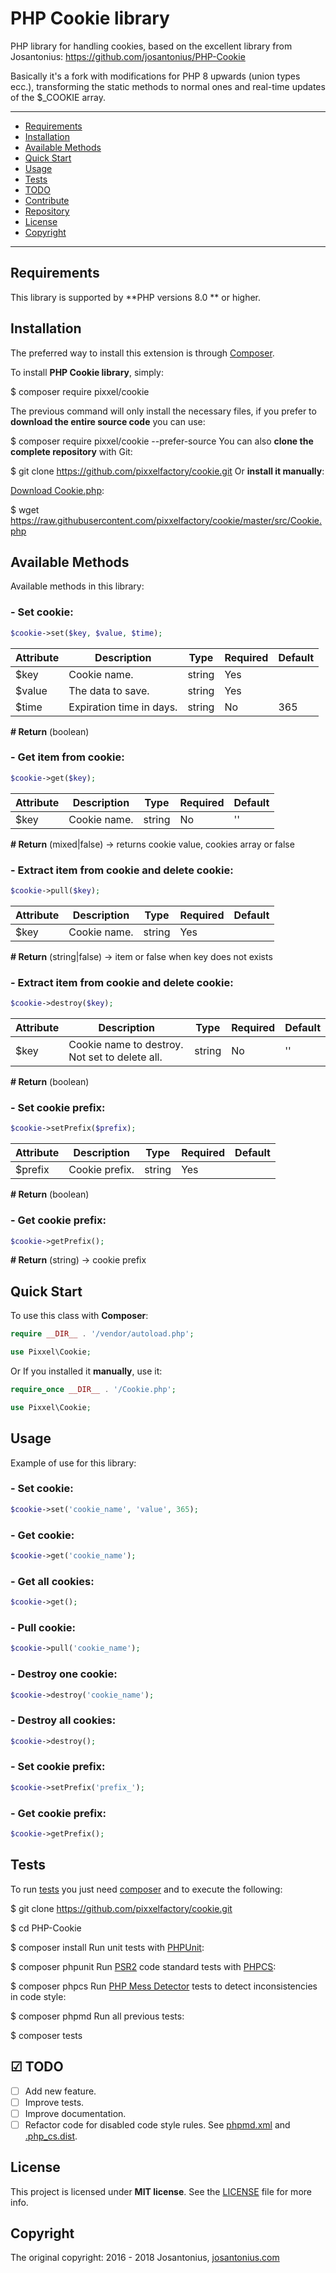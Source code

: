 # PHP Cookie library

PHP library for handling cookies, based on the excellent library from Josantonius:
https://github.com/josantonius/PHP-Cookie

Basically it's a fork with modifications for PHP 8 upwards (union types ecc.), transforming the static methods to normal ones and real-time updates of the $_COOKIE array.

---

- [Requirements](#requirements)
- [Installation](#installation)
- [Available Methods](#available-methods)
- [Quick Start](#quick-start)
- [Usage](#usage)
- [Tests](#tests)
- [TODO](#-todo)
- [Contribute](#contribute)
- [Repository](#repository)
- [License](#license)
- [Copyright](#copyright)

---

## Requirements

This library is supported by **PHP versions 8.0 ** or higher.

## Installation

The preferred way to install this extension is through [Composer](http://getcomposer.org/download/).

To install **PHP Cookie library**, simply:

$ composer require pixxel/cookie

The previous command will only install the necessary files, if you prefer to **download the entire source code** you can use:

$ composer require pixxel/cookie --prefer-source
You can also **clone the complete repository** with Git:

$ git clone https://github.com/pixxelfactory/cookie.git
Or **install it manually**:

[Download Cookie.php](https://raw.githubusercontent.com/pixxelfactory/cookie/master/src/Cookie.php):

$ wget https://raw.githubusercontent.com/pixxelfactory/cookie/master/src/Cookie.php
## Available Methods

Available methods in this library:

### - Set cookie:

```php
$cookie->set($key, $value, $time);
```

| Attribute | Description              | Type   | Required | Default |
| ----------- | -------------------------- | -------- | ---------- | --------- |
| $key      | Cookie name.             | string | Yes      |         |
| $value    | The data to save.        | string | Yes      |         |
| $time     | Expiration time in days. | string | No       | 365     |

**# Return** (boolean)

### - Get item from cookie:

```php
$cookie->get($key);
```

| Attribute | Description  | Type   | Required | Default |
| ----------- | -------------- | -------- | ---------- | --------- |
| $key      | Cookie name. | string | No       | ''      |

**# Return** (mixed|false) → returns cookie value, cookies array or false

### - Extract item from cookie and delete cookie:

```php
$cookie->pull($key);
```

| Attribute | Description  | Type   | Required | Default |
| ----------- | -------------- | -------- | ---------- | --------- |
| $key      | Cookie name. | string | Yes      |         |

**# Return** (string|false) → item or false when key does not exists

### - Extract item from cookie and delete cookie:

```php
$cookie->destroy($key);
```

| Attribute | Description                                    | Type   | Required | Default |
| ----------- | ------------------------------------------------ | -------- | ---------- | --------- |
| $key      | Cookie name to destroy. Not set to delete all. | string | No       | ''      |

**# Return** (boolean)

### - Set cookie prefix:

```php
$cookie->setPrefix($prefix);
```

| Attribute | Description    | Type   | Required | Default |
| ----------- | ---------------- | -------- | ---------- | --------- |
| $prefix   | Cookie prefix. | string | Yes      |         |

**# Return** (boolean)

### - Get cookie prefix:

```php
$cookie->getPrefix();
```
**# Return** (string) → cookie prefix

## Quick Start

To use this class with **Composer**:

```php
require __DIR__ . '/vendor/autoload.php';

use Pixxel\Cookie;
```
Or If you installed it **manually**, use it:

```php
require_once __DIR__ . '/Cookie.php';

use Pixxel\Cookie;
```
## Usage

Example of use for this library:

### - Set cookie:

```php
$cookie->set('cookie_name', 'value', 365);
```
### - Get cookie:

```php
$cookie->get('cookie_name');
```
### - Get all cookies:

```php
$cookie->get();
```
### - Pull cookie:

```php
$cookie->pull('cookie_name');
```
### - Destroy one cookie:

```php
$cookie->destroy('cookie_name');
```
### - Destroy all cookies:

```php
$cookie->destroy();
```
### - Set cookie prefix:

```php
$cookie->setPrefix('prefix_');
```
### - Get cookie prefix:

```php
$cookie->getPrefix();
```
## Tests

To run [tests](tests) you just need [composer](http://getcomposer.org/download/) and to execute the following:

$ git clone https://github.com/pixxelfactory/cookie.git

$ cd PHP-Cookie

$ composer install
Run unit tests with [PHPUnit](https://phpunit.de/):

$ composer phpunit
Run [PSR2](http://www.php-fig.org/psr/psr-2/) code standard tests with [PHPCS](https://github.com/squizlabs/PHP_CodeSniffer):

$ composer phpcs
Run [PHP Mess Detector](https://phpmd.org/) tests to detect inconsistencies in code style:

$ composer phpmd
Run all previous tests:

$ composer tests
## ☑ TODO

- [ ] Add new feature.
- [ ] Improve tests.
- [ ] Improve documentation.
- [ ] Refactor code for disabled code style rules. See [phpmd.xml](phpmd.xml) and [.php_cs.dist](.php_cs.dist).

## License

This project is licensed under **MIT license**. See the [LICENSE](LICENSE) file for more info.

## Copyright

The original copyright:
2016 - 2018 Josantonius, [josantonius.com](https://josantonius.com/)